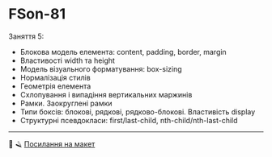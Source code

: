 # FSon-81

Заняття 5:

- Блокова модель елемента: content, padding, border, margin
- Властивості width та height
- Модель візуального форматування: box-sizing
- Нормалізація стилів
- Геометрія елемента
- Схлопування і випадіння вертикальних маржинів
- Рамки. Заокруглені рамки
- Типи боксів: блокові, рядкові, рядково-блокові. Властивість display
- Структурні псевдокласи: first/last-сhild, nth-child/nth-last-child

---

💈 🪒
[Посилання на макет](https://www.figma.com/file/z6Rb84e4NKxe66QNokOWA8/Barbershop-EN?node-id=1374%3A32)
